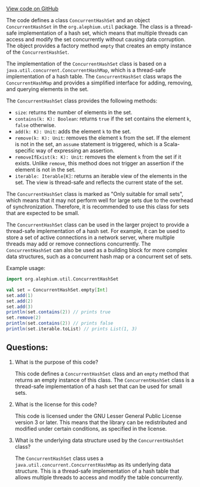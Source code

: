 [View code on GitHub](https://github.com/alephium/alephium/blob/master/util/src/main/scala/org/alephium/util/ConcurrentHashSet.scala)

The code defines a class `ConcurrentHashSet` and an object `ConcurrentHashSet` in the `org.alephium.util` package. The class is a thread-safe implementation of a hash set, which means that multiple threads can access and modify the set concurrently without causing data corruption. The object provides a factory method `empty` that creates an empty instance of the `ConcurrentHashSet`.

The implementation of the `ConcurrentHashSet` class is based on a `java.util.concurrent.ConcurrentHashMap`, which is a thread-safe implementation of a hash table. The `ConcurrentHashSet` class wraps the `ConcurrentHashMap` and provides a simplified interface for adding, removing, and querying elements in the set.

The `ConcurrentHashSet` class provides the following methods:

- `size`: returns the number of elements in the set.
- `contains(k: K): Boolean`: returns `true` if the set contains the element `k`, `false` otherwise.
- `add(k: K): Unit`: adds the element `k` to the set.
- `remove(k: K): Unit`: removes the element `k` from the set. If the element is not in the set, an `assume` statement is triggered, which is a Scala-specific way of expressing an assertion.
- `removeIfExist(k: K): Unit`: removes the element `k` from the set if it exists. Unlike `remove`, this method does not trigger an assertion if the element is not in the set.
- `iterable: Iterable[K]`: returns an iterable view of the elements in the set. The view is thread-safe and reflects the current state of the set.

The `ConcurrentHashSet` class is marked as "Only suitable for small sets", which means that it may not perform well for large sets due to the overhead of synchronization. Therefore, it is recommended to use this class for sets that are expected to be small.

The `ConcurrentHashSet` class can be used in the larger project to provide a thread-safe implementation of a hash set. For example, it can be used to store a set of active connections in a network server, where multiple threads may add or remove connections concurrently. The `ConcurrentHashSet` can also be used as a building block for more complex data structures, such as a concurrent hash map or a concurrent set of sets. 

Example usage:

```scala
import org.alephium.util.ConcurrentHashSet

val set = ConcurrentHashSet.empty[Int]
set.add(1)
set.add(2)
set.add(3)
println(set.contains(2)) // prints true
set.remove(2)
println(set.contains(2)) // prints false
println(set.iterable.toList) // prints List(1, 3)
```
## Questions: 
 1. What is the purpose of this code?
    
    This code defines a `ConcurrentHashSet` class and an `empty` method that returns an empty instance of this class. The `ConcurrentHashSet` class is a thread-safe implementation of a hash set that can be used for small sets.
    
2. What is the license for this code?
    
    This code is licensed under the GNU Lesser General Public License version 3 or later. This means that the library can be redistributed and modified under certain conditions, as specified in the license.
    
3. What is the underlying data structure used by the `ConcurrentHashSet` class?
    
    The `ConcurrentHashSet` class uses a `java.util.concurrent.ConcurrentHashMap` as its underlying data structure. This is a thread-safe implementation of a hash table that allows multiple threads to access and modify the table concurrently.